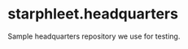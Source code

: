 starphleet.headquarters
=======================

Sample headquarters repository we use for testing.
